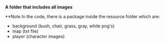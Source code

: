<b>A folder that includes all images</b>

**Note
In the code, there is a package inside the resource folder which are: 
- background (bush, chair, grass, gray, white png's)
- map (txt file)
- player (character images)
